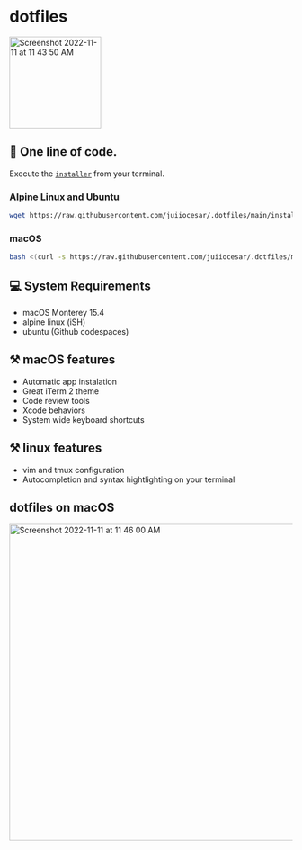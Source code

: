 # dotfiles

<img width="163" alt="Screenshot 2022-11-11 at 11 43 50 AM" src="https://user-images.githubusercontent.com/17010592/201418977-49cf4135-a68b-4c1a-8c17-16af4815ab65.png">


## 🚀 One line of code.

Execute the [`installer`](installer) from your terminal.

### Alpine Linux and Ubuntu

```bash
wget https://raw.githubusercontent.com/juiiocesar/.dotfiles/main/installer; chmod +x installer; ./installer
```

### macOS
```bash
bash <(curl -s https://raw.githubusercontent.com/juiiocesar/.dotfiles/main/installer)
```

## 💻 System Requirements

- macOS Monterey 15.4
- alpine linux (iSH)
- ubuntu (Github codespaces)

## ⚒️ macOS features

- Automatic app instalation
- Great iTerm 2 theme
- Code review tools
- Xcode behaviors
- System wide keyboard shortcuts

## ⚒️ linux features 

- vim and tmux configuration
- Autocompletion and syntax hightlighting on your terminal

## dotfiles on macOS 

<img width="563" alt="Screenshot 2022-11-11 at 11 46 00 AM" src="https://user-images.githubusercontent.com/17010592/201418660-60ca41d4-6f10-460d-9ca5-6ec026a8a92d.png">



